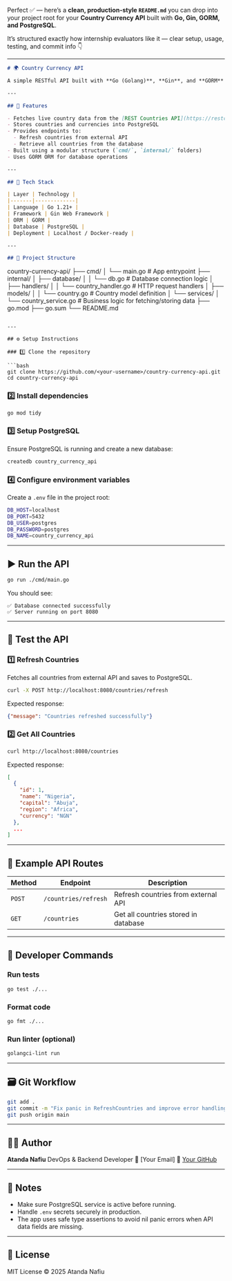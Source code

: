 Perfect ✅ — here’s a **clean, production-style `README.md`** you can drop into your project root for your **Country Currency API** built with **Go, Gin, GORM, and PostgreSQL**.

It’s structured exactly how internship evaluators like it — clear setup, usage, testing, and commit info 👇

---

```markdown
# 🌍 Country Currency API

A simple RESTful API built with **Go (Golang)**, **Gin**, and **GORM** that fetches and stores country data (including currencies, region, and capital) into a **PostgreSQL** database.

---

## 🚀 Features

- Fetches live country data from the [REST Countries API](https://restcountries.com/v3.1/all)
- Stores countries and currencies into PostgreSQL
- Provides endpoints to:
  - Refresh countries from external API
  - Retrieve all countries from the database
- Built using a modular structure (`cmd/`, `internal/` folders)
- Uses GORM ORM for database operations

---

## 🧩 Tech Stack

| Layer | Technology |
|-------|-------------|
| Language | Go 1.21+ |
| Framework | Gin Web Framework |
| ORM | GORM |
| Database | PostgreSQL |
| Deployment | Localhost / Docker-ready |

---

## 📁 Project Structure

```

country-currency-api/
├── cmd/
│   └── main.go              # App entrypoint
├── internal/
│   ├── database/
│   │   └── db.go            # Database connection logic
│   ├── handlers/
│   │   └── country_handler.go # HTTP request handlers
│   ├── models/
│   │   └── country.go       # Country model definition
│   └── services/
│       └── country_service.go # Business logic for fetching/storing data
├── go.mod
├── go.sum
└── README.md

````

---

## ⚙️ Setup Instructions

### 1️⃣ Clone the repository

```bash
git clone https://github.com/<your-username>/country-currency-api.git
cd country-currency-api
````

### 2️⃣ Install dependencies

```bash
go mod tidy
```

### 3️⃣ Setup PostgreSQL

Ensure PostgreSQL is running and create a new database:

```bash
createdb country_currency_api
```

### 4️⃣ Configure environment variables

Create a `.env` file in the project root:

```bash
DB_HOST=localhost
DB_PORT=5432
DB_USER=postgres
DB_PASSWORD=postgres
DB_NAME=country_currency_api
```

---

## ▶️ Run the API

```bash
go run ./cmd/main.go
```

You should see:

```
✅ Database connected successfully
✅ Server running on port 8080
```

---

## 🧪 Test the API

### 1️⃣ Refresh Countries

Fetches all countries from external API and saves to PostgreSQL.

```bash
curl -X POST http://localhost:8080/countries/refresh
```

Expected response:

```json
{"message": "Countries refreshed successfully"}
```

### 2️⃣ Get All Countries

```bash
curl http://localhost:8080/countries
```

Expected response:

```json
[
  {
    "id": 1,
    "name": "Nigeria",
    "capital": "Abuja",
    "region": "Africa",
    "currency": "NGN"
  },
  ...
]
```

---

## 🧾 Example API Routes

| Method | Endpoint             | Description                          |
| ------ | -------------------- | ------------------------------------ |
| `POST` | `/countries/refresh` | Refresh countries from external API  |
| `GET`  | `/countries`         | Get all countries stored in database |

---

## 🧰 Developer Commands

### Run tests

```bash
go test ./...
```

### Format code

```bash
go fmt ./...
```

### Run linter (optional)

```bash
golangci-lint run
```

---

## 🗃️ Git Workflow

```bash
git add .
git commit -m "Fix panic in RefreshCountries and improve error handling"
git push origin main
```

---

## 🧑‍💻 Author

**Atanda Nafiu**
DevOps & Backend Developer
📧 [Your Email]
🔗 [Your GitHub](https://github.com/<your-username>)

---

## 🧠 Notes

* Make sure PostgreSQL service is active before running.
* Handle `.env` secrets securely in production.
* The app uses safe type assertions to avoid nil panic errors when API data fields are missing.

---

## 🏁 License

MIT License © 2025 Atanda Nafiu



